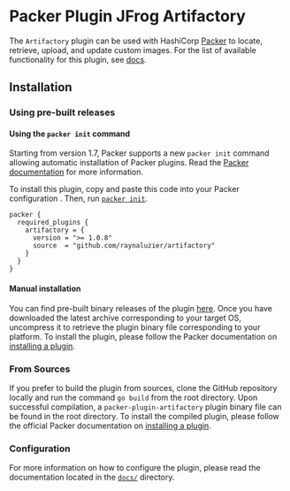 # Packer Plugin JFrog Artifactory
The `Artifactory` plugin can be used with HashiCorp [Packer](https://www.packer.io) to locate, retrieve, upload, and update custom images. For the list of available functionality for this plugin, see [docs](docs).

## Installation

### Using pre-built releases

#### Using the `packer init` command

Starting from version 1.7, Packer supports a new `packer init` command allowing
automatic installation of Packer plugins. Read the
[Packer documentation](https://www.packer.io/docs/commands/init) for more information.

To install this plugin, copy and paste this code into your Packer configuration .
Then, run [`packer init`](https://www.packer.io/docs/commands/init).

```hcl
packer {
  required_plugins {
    artifactory = {
      version = ">= 1.0.8"
      source  = "github.com/raynaluzier/artifactory"
    }
  }
}
```

#### Manual installation

You can find pre-built binary releases of the plugin [here](https://github.com/raynaluzier/packer-plugin-artifactory/releases).
Once you have downloaded the latest archive corresponding to your target OS,
uncompress it to retrieve the plugin binary file corresponding to your platform.
To install the plugin, please follow the Packer documentation on
[installing a plugin](https://www.packer.io/docs/extending/plugins/#installing-plugins).


### From Sources

If you prefer to build the plugin from sources, clone the GitHub repository
locally and run the command `go build` from the root
directory. Upon successful compilation, a `packer-plugin-artifactory` plugin
binary file can be found in the root directory.
To install the compiled plugin, please follow the official Packer documentation
on [installing a plugin](https://www.packer.io/docs/extending/plugins/#installing-plugins).


### Configuration

For more information on how to configure the plugin, please read the
documentation located in the [`docs/`](docs) directory.
